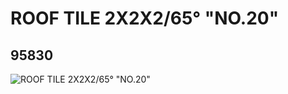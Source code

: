 # ROOF TILE 2X2X2/65° "NO.20"
## 95830
![ROOF TILE 2X2X2/65° "NO.20"](https://lc-www-live-s.legocdn.com/media/bricks/5/2/4622728.jpg)